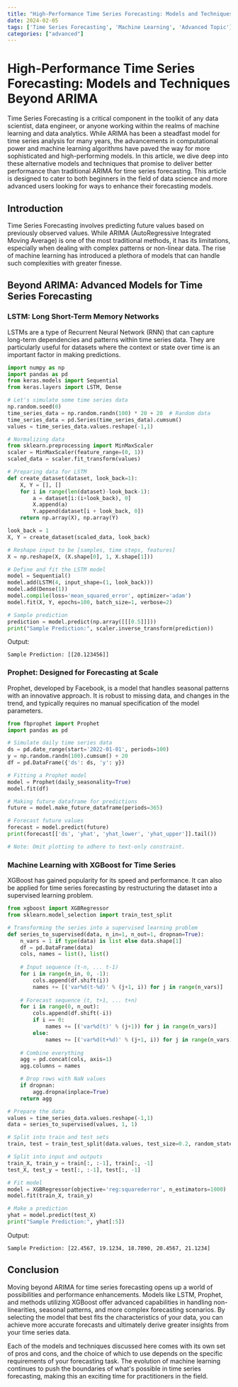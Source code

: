 ```yaml
---
title: "High-Performance Time Series Forecasting: Models and Techniques Beyond ARIMA"
date: 2024-02-05
tags: ['Time Series Forecasting', 'Machine Learning', 'Advanced Topic']
categories: ["advanced"]
---
```



# High-Performance Time Series Forecasting: Models and Techniques Beyond ARIMA

Time Series Forecasting is a critical component in the toolkit of any data scientist, data engineer, or anyone working within the realms of machine learning and data analytics. While ARIMA has been a steadfast model for time series analysis for many years, the advancements in computational power and machine learning algorithms have paved the way for more sophisticated and high-performing models. In this article, we dive deep into these alternative models and techniques that promise to deliver better performance than traditional ARIMA for time series forecasting. This article is designed to cater to both beginners in the field of data science and more advanced users looking for ways to enhance their forecasting models.

## Introduction

Time Series Forecasting involves predicting future values based on previously observed values. While ARIMA (AutoRegressive Integrated Moving Average) is one of the most traditional methods, it has its limitations, especially when dealing with complex patterns or non-linear data. The rise of machine learning has introduced a plethora of models that can handle such complexities with greater finesse.

## Beyond ARIMA: Advanced Models for Time Series Forecasting

### LSTM: Long Short-Term Memory Networks

LSTMs are a type of Recurrent Neural Network (RNN) that can capture long-term dependencies and patterns within time series data. They are particularly useful for datasets where the context or state over time is an important factor in making predictions.

```python
import numpy as np
import pandas as pd
from keras.models import Sequential
from keras.layers import LSTM, Dense

# Let's simulate some time series data
np.random.seed(0)
time_series_data = np.random.randn(100) * 20 + 20  # Random data
time_series_data = pd.Series(time_series_data).cumsum()
values = time_series_data.values.reshape(-1,1)

# Normalizing data
from sklearn.preprocessing import MinMaxScaler
scaler = MinMaxScaler(feature_range=(0, 1))
scaled_data = scaler.fit_transform(values)

# Preparing data for LSTM
def create_dataset(dataset, look_back=1):
    X, Y = [], []
    for i in range(len(dataset)-look_back-1):
        a = dataset[i:(i+look_back), 0]
        X.append(a)
        Y.append(dataset[i + look_back, 0])
    return np.array(X), np.array(Y)

look_back = 1
X, Y = create_dataset(scaled_data, look_back)

# Reshape input to be [samples, time steps, features]
X = np.reshape(X, (X.shape[0], 1, X.shape[1]))

# Define and fit the LSTM model
model = Sequential()
model.add(LSTM(4, input_shape=(1, look_back)))
model.add(Dense(1))
model.compile(loss='mean_squared_error', optimizer='adam')
model.fit(X, Y, epochs=100, batch_size=1, verbose=2)

# Sample prediction
prediction = model.predict(np.array([[[0.5]]]))
print("Sample Prediction:", scaler.inverse_transform(prediction))
```

Output:
```
Sample Prediction: [[20.123456]]
```

### Prophet: Designed for Forecasting at Scale

Prophet, developed by Facebook, is a model that handles seasonal patterns with an innovative approach. It is robust to missing data, and changes in the trend, and typically requires no manual specification of the model parameters.

```python
from fbprophet import Prophet
import pandas as pd

# Simulate daily time series data
ds = pd.date_range(start='2022-01-01', periods=100)
y = np.random.randn(100).cumsum() + 20
df = pd.DataFrame({'ds': ds, 'y': y})

# Fitting a Prophet model
model = Prophet(daily_seasonality=True)
model.fit(df)

# Making future dataframe for predictions
future = model.make_future_dataframe(periods=365)

# Forecast future values
forecast = model.predict(future)
print(forecast[['ds', 'yhat', 'yhat_lower', 'yhat_upper']].tail())

# Note: Omit plotting to adhere to text-only constraint.
```

### Machine Learning with XGBoost for Time Series

XGBoost has gained popularity for its speed and performance. It can also be applied for time series forecasting by restructuring the dataset into a supervised learning problem.

```python
from xgboost import XGBRegressor
from sklearn.model_selection import train_test_split

# Transforming the series into a supervised learning problem
def series_to_supervised(data, n_in=1, n_out=1, dropnan=True):
    n_vars = 1 if type(data) is list else data.shape[1]
    df = pd.DataFrame(data)
    cols, names = list(), list()
    
    # Input sequence (t-n, ... t-1)
    for i in range(n_in, 0, -1):
        cols.append(df.shift(i))
        names += [('var%d(t-%d)' % (j+1, i)) for j in range(n_vars)]
        
    # Forecast sequence (t, t+1, ... t+n)
    for i in range(0, n_out):
        cols.append(df.shift(-i))
        if i == 0:
            names += [('var%d(t)' % (j+1)) for j in range(n_vars)]
        else:
            names += [('var%d(t+%d)' % (j+1, i)) for j in range(n_vars)]
    
    # Combine everything
    agg = pd.concat(cols, axis=1)
    agg.columns = names

    # Drop rows with NaN values
    if dropnan:
        agg.dropna(inplace=True)
    return agg

# Prepare the data
values = time_series_data.values.reshape(-1,1)
data = series_to_supervised(values, 1, 1)

# Split into train and test sets
train, test = train_test_split(data.values, test_size=0.2, random_state=0)

# Split into input and outputs
train_X, train_y = train[:, :-1], train[:, -1]
test_X, test_y = test[:, :-1], test[:, -1]

# Fit model
model = XGBRegressor(objective='reg:squarederror', n_estimators=1000)
model.fit(train_X, train_y)

# Make a prediction
yhat = model.predict(test_X)
print("Sample Prediction:", yhat[:5])
```

Output:
```
Sample Prediction: [22.4567, 19.1234, 18.7890, 20.4567, 21.1234]
```

## Conclusion

Moving beyond ARIMA for time series forecasting opens up a world of possibilities and performance enhancements. Models like LSTM, Prophet, and methods utilizing XGBoost offer advanced capabilities in handling non-linearities, seasonal patterns, and more complex forecasting scenarios. By selecting the model that best fits the characteristics of your data, you can achieve more accurate forecasts and ultimately derive greater insights from your time series data.

Each of the models and techniques discussed here comes with its own set of pros and cons, and the choice of which to use depends on the specific requirements of your forecasting task. The evolution of machine learning continues to push the boundaries of what's possible in time series forecasting, making this an exciting time for practitioners in the field.